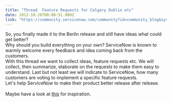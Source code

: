 ```yaml
---
title: "Thread  Feature Requests for Calgary Dublin etc"
date: 2012-10-26T00:08:51.000Z
link: "https://community.servicenow.com/community?id=community_blog&sys_id=5c5ee6addbd0dbc01dcaf3231f9619de"
---
```

<p>So, you finally made it to the Berlin release and still have ideas what could get better?<br />Why should you build everything on your own? ServiceNow is known to warmly welcome every feedback and idea coming back from the customers.<br />With this thread we want to collect ideas, feature requests etc. We will collect, then summarize, elaborate on the requests to make them easy to understand. Last but not least we will indicate to ServiceNow, how many customers are voting to implement a specific feature requests.<br />Let's help ServiceNow to make their product better release after release.<br /><br />Maybe have a look at <a title="mmunity.servicenow.com/blog/mattberan/50-calgary-enhancements-id-love-see-calgary" href="http://community.servicenow.com/blog/mattberan/50-calgary-enhancements-id-love-see-calgary" target="_blank">this</a> for inspiration.</p>